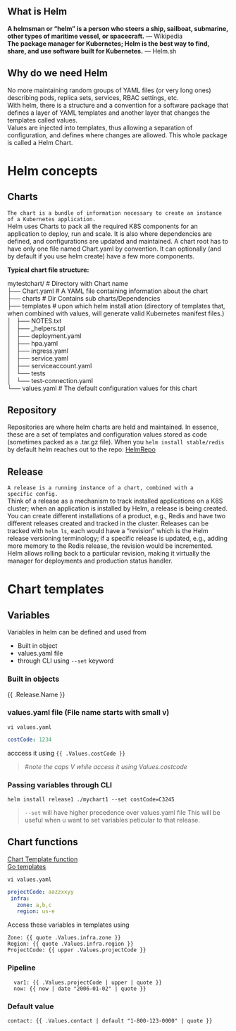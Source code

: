 ## What is Helm
**A helmsman or “helm” is a person who steers a ship, sailboat, submarine, other types of maritime vessel, or spacecraft.** — Wikipedia  
**The package manager for Kubernetes; Helm is the best way to find, share, and use software built for Kubernetes.** — Helm.sh

## Why do we need Helm
No more maintaining random groups of YAML files (or very long ones) describing pods, replica sets, services, RBAC settings, etc.  
With helm, there is a structure and a convention for a software package that defines a layer of YAML templates and another layer that changes the templates called values.  
Values are injected into templates, thus allowing a separation of configuration, and defines where changes are allowed. This whole package is called a Helm Chart.

# Helm concepts
## Charts
`The chart is a bundle of information necessary to create an instance of a Kubernetes application.`  
Helm uses Charts to pack all the required K8S components for an application to deploy, run and scale. It is also where dependencies are defined, and configurations are updated and maintained.
A chart root has to have only one file named Chart.yaml by convention.
It can optionally (and by default if you use helm create) have a few more components.

**Typical chart file structure:**

mytestchart/                       # Directory with Chart name  
├── Chart.yaml                     # A YAML file containing information about the chart  
├── charts                         # Dir Contains sub charts/Dependencies  
├── templates                      # upon which helm install ation (directory of templates that, when combined with values, will generate valid Kubernetes manifest files.)   
│   ├── NOTES.txt                     
│   ├── _helpers.tpl  
│   ├── deployment.yaml  
│   ├── hpa.yaml  
│   ├── ingress.yaml  
│   ├── service.yaml  
│   ├── serviceaccount.yaml  
│   └── tests  
│       └── test-connection.yaml  
└── values.yaml                   # The default configuration values for this chart  

## Repository
Repositories are where helm charts are held and maintained. In essence, these are a set of templates and configuration values stored as code (sometimes packed as a .tar.gz file).
When you `helm install stable/redis` by default helm reaches out to the repo: [HelmRepo](https://artifacthub.io/)  

## Release
`A release is a running instance of a chart, combined with a specific config.`  
Think of a release as a mechanism to track installed applications on a K8S cluster; when an application is installed by Helm, a release is being created. You can create different installations of a product, e.g., Redis and have two different releases created and tracked in the cluster.
Releases can be tracked with `helm ls`, each would have a “revision” which is the Helm release versioning terminology; if a specific release is updated, e.g., adding more memory to the Redis release, the revision would be incremented. Helm allows rolling back to a particular revision, making it virtually the manager for deployments and production status handler. 

# Chart templates
## Variables
Variables in helm can be defined and used from
- Built in object
- values.yaml file
- through CLI using `--set` keyword
### Built in objects
{{ .Release.Name }}

### values.yaml file (File name starts with small v)
`vi values.yaml`
```yml
costCode: 1234
```
acccess it using `{{ .Values.costCode }}`  
> #*note the caps V while access it using Values.costcode*

### Passing variables through CLI
`helm install release1 ./mychart1 --set costCode=C3245`
> `--set` will have higher precedence over values.yaml file
> This will be useful when u want to set variables peticular to that release. 

## Chart functions
 [Chart Template function](https://masterminds.github.io/sprig/)  
 [Go templates](https://godoc.org/text/template)

`vi values.yaml`
```yml
projectCode: aazzxxyy
 infra:
   zone: a,b,c
   region: us-e
```
Access these variables in templates using
```
Zone: {{ quote .Values.infra.zone }}
Region: {{ quote .Values.infra.region }}
ProjectCode: {{ upper .Values.projectCode }}
```

### Pipeline
```
  var1: {{ .Values.projectCode | upper | quote }}
  now: {{ now | date "2006-01-02" | quote }}
```

### Default value
`contact: {{ .Values.contact | default "1-800-123-0000" | quote }}`
